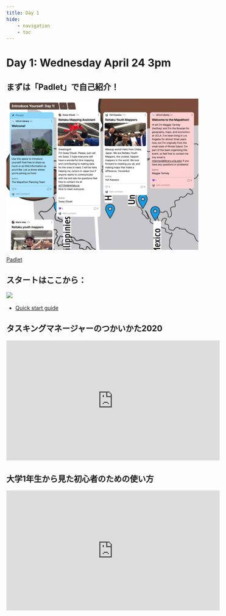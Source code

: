 ```yaml
---
title: Day 1
hide:
    - navigation
    - toc
---
```


# Day 1: Wednesday April 24 3pm

## まずは「Padlet」で自己紹介！

![padlet](images/padlet.png)

[Padlet](https://padlet.com/UCLA_Library/international-humanitarian-mapathon-2024-v9xzbflkecfhwugp)



## スタートはここから：

<a href="https://tasks.hotosm.org/learn/quickstart" taget="_blank"><img src="../images/quick start.png" width=600></a>

- [Quick start guide](https://tasks.hotosm.org/learn/quickstart)



## タスキングマネージャーのつかいかた2020 

<iframe width="560" height="315" src="https://www.youtube.com/embed/DBgWSsp53Ps?si=5Y-vmZTcGGaW9UI6" title="YouTube video player" frameborder="0" allow="accelerometer; autoplay; clipboard-write; encrypted-media; gyroscope; picture-in-picture; web-share" referrerpolicy="strict-origin-when-cross-origin" allowfullscreen></iframe>

## 大学1年生から見た初心者のための使い方

<iframe width="560" height="315" src="https://www.youtube.com/embed/eZgBbJ-Mje0?si=3stp_jDZU_Ej7Cf_" title="YouTube video player" frameborder="0" allow="accelerometer; autoplay; clipboard-write; encrypted-media; gyroscope; picture-in-picture; web-share" referrerpolicy="strict-origin-when-cross-origin" allowfullscreen></iframe>

